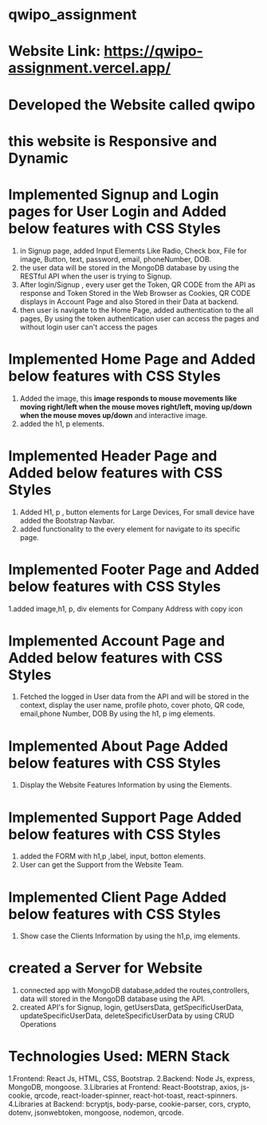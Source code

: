 # qwipo_assignment
# Website Link: https://qwipo-assignment.vercel.app/
# Developed the Website called qwipo
# this website is Responsive and Dynamic 

# Implemented Signup and Login pages for User Login and Added below features with CSS Styles
1. in Signup page,  added Input Elements Like Radio, Check box, File for image, Button, text, password, email, phoneNumber, DOB.
2. the user data will be stored in the MongoDB database by using the RESTful API when the user is trying to Signup.
3. After login/Signup , every user get the Token, QR CODE from the API as response and Token Stored in the Web Browser as Cookies, QR CODE displays in Account Page and also Stored in their Data at backend.
4. then user is navigate to the Home Page, added authentication to the all pages, By using the token authentication user can access the pages and without login user can't access the pages

# Implemented Home Page and Added below features with CSS Styles
1. Added the image, this **image responds to mouse movements like moving right/left when the mouse moves right/left, moving up/down when the mouse moves up/down** and interactive image.
2. added the h1, p elements.

# Implemented Header Page and Added below features with CSS Styles
1. Added H1, p , button elements for Large Devices, For small device have added the Bootstrap Navbar.
2. added functionality to the every element for navigate to its specific page.

# Implemented Footer Page and Added below features with CSS Styles
1.added image,h1, p, div elements for Company Address with copy icon

# Implemented Account Page and Added below features with CSS Styles
1. Fetched the logged in User data from the API and will be stored in the context, display the user name, profile photo, cover photo, QR code, email,phone Number, DOB By using the h1, p img elements.

# Implemented About Page Added below features with CSS Styles
1. Display the Website Features Information by using the Elements.
# Implemented Support Page Added below features with CSS Styles
1. added the FORM with h1,p ,label, input, botton elements.
2. User can get the Support from the Website Team.

# Implemented Client Page Added below features with CSS Styles
1. Show case the Clients Information by using the h1,p, img elements.

# created a Server for Website
1. connected app with MongoDB database,added the routes,controllers, data will stored in the MongoDB database using the API.
2. created API's for Signup, login, getUsersData, getSpecificUserData, updateSpecificUserData, deleteSpecificUserData by using CRUD Operations

# Technologies Used: MERN Stack
1.Frontend: React Js, HTML, CSS, Bootstrap.
2.Backend: Node Js, express, MongoDB, mongoose.
3.Libraries at Frontend: React-Bootstrap, axios, js-cookie, qrcode, react-loader-spinner, react-hot-toast, react-spinners.
4.Libraries at Backend: bcryptjs, body-parse, cookie-parser, cors, crypto, dotenv, jsonwebtoken, mongoose, nodemon, qrcode.


